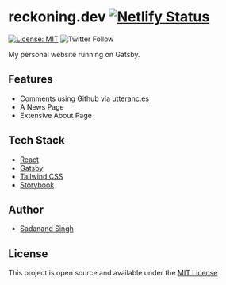 # reckoning.dev [![Netlify Status](https://api.netlify.com/api/v1/badges/410a4404-3fb7-4501-8874-855ae2537cc4/deploy-status)](https://app.netlify.com/sites/reckoningdev/deploys)

[![License: MIT](https://img.shields.io/badge/License-MIT-blue.svg)](https://opensource.org/licenses/MIT)
![Twitter Follow](https://img.shields.io/twitter/follow/reckoningdev?style=social)

My personal website running on Gatsby.

## Features

- Comments using Github via [utteranc.es](https://utteranc.es/)
- A News Page
- Extensive About Page

## Tech Stack

- [React](https://reactjs.org/)
- [Gatsby](https://www.gatsbyjs.org/)
- [Tailwind CSS](https://tailwindcss.com/)
- [Storybook](https://storybook.js.org/)

## Author

- [Sadanand Singh](https://reckoning.dev)

## License

This project is open source and available under the [MIT License](LICENSE)
